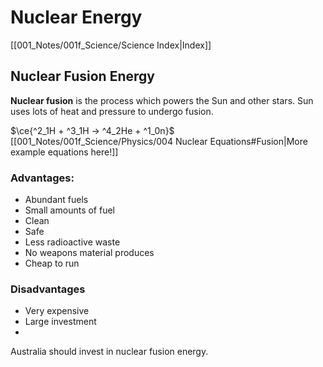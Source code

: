 # Nuclear Energy
[[001_Notes/001f_Science/Science Index|Index]]


## Nuclear Fusion Energy
**Nuclear fusion** is the process which powers the Sun and other stars.
Sun uses lots of heat and pressure to undergo fusion.

$\ce{^2_1H + ^3_1H -> ^4_2He + ^1_0n}$
[[001_Notes/001f_Science/Physics/004 Nuclear Equations#Fusion|More example equations here!]]


### Advantages:
- Abundant fuels
- Small amounts of fuel
- Clean
- Safe
- Less radioactive waste
- No weapons material produces
- Cheap to run

### Disadvantages
- Very expensive
- Large investment
- 

Australia should invest in nuclear fusion energy.
